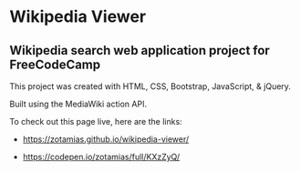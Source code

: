 # Wikipedia Viewer

## Wikipedia search web application project for FreeCodeCamp

This project was created with HTML, CSS, Bootstrap, JavaScript, & jQuery.

Built using the MediaWiki action API.

To check out this page live, here are the links:

* https://zotamias.github.io/wikipedia-viewer/

*  https://codepen.io/zotamias/full/KXzZyQ/
